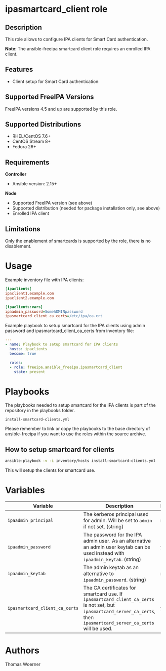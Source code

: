 ipasmartcard_client role
========================

Description
-----------

This role allows to configure IPA clients for Smart Card authentication.

**Note**: The ansible-freeipa smartcard client role requires an enrolled IPA client.


Features
--------
* Client setup for Smart Card authentication


Supported FreeIPA Versions
--------------------------

FreeIPA versions 4.5 and up are supported by this role.


Supported Distributions
-----------------------

* RHEL/CentOS 7.6+
* CentOS Stream 8+
* Fedora 26+


Requirements
------------

**Controller**
* Ansible version: 2.15+

**Node**
* Supported FreeIPA version (see above)
* Supported distribution (needed for package installation only, see above)
* Enrolled IPA client


Limitations
-----------

Only the enablement of smartcards is supported by the role, there is no disablement.


Usage
=====

Example inventory file with IPA clients:

```ini
[ipaclients]
ipaclient1.example.com
ipaclient2.example.com

[ipaclients:vars]
ipaadmin_password=SomeADMINpassword
ipasmartcard_client_ca_certs=/etc/ipa/ca.crt
```

Example playbook to setup smartcard for the IPA clients using admin password and ipasmartcard_client_ca_certs from inventory file:

```yaml
---
- name: Playbook to setup smartcard for IPA clients
  hosts: ipaclients
  become: true

  roles:
  - role: freeipa.ansible_freeipa.ipasmartcard_client
    state: present
```

Playbooks
=========

The playbooks needed to setup smartcard for the IPA clients is part of the repository in the playbooks folder.

```
install-smartcard-clients.yml
```

Please remember to link or copy the playbooks to the base directory of ansible-freeipa if you want to use the roles within the source archive.


How to setup smartcard for clients
----------------------------------

```bash
ansible-playbook -v -i inventory/hosts install-smartcard-clients.yml
```
This will setup the clients for smartcard use.


Variables
=========

Variable | Description | Required
-------- | ----------- | --------
`ipaadmin_principal` | The kerberos principal used for admin. Will be set to `admin` if not set. (string) | no
`ipaadmin_password` | The password for the IPA admin user. As an alternative an admin user keytab can be used instead with `ipaadmin_keytab`. (string) | yes
`ipaadmin_keytab` | The admin keytab as an alternative to `ipaadmin_password`. (string) | no
`ipasmartcard_client_ca_certs` | The CA certificates for smartcard use. If `ipasmartcard_client_ca_certs` is not set, but `ipasmartcard_server_ca_certs`, then `ipasmartcard_server_ca_certs` will be used. | yes


Authors
=======

Thomas Woerner
